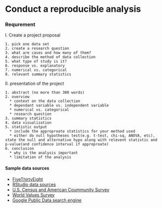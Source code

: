 # Conduct a reproducible analysis

### Requrement

  I. Create a project proposal

    1. pick one data set
    2. create a research question
    3. what are cases and how many of them?
    4. describe the method of data collection
    5. what type of study is it?
    6. response vs. explanatory
    7. numerical vs. categorical
    8. relevant summary statistics

  II. presentation of the project
  
    1. abstract (no more than 300 words)
    2. overview
      * context on the data collection
      * dependant variable vs. independent variable
      * numerical vs. categorical
      * research question
    3. summary statistics
    4. data visualization
    5. statistic output
      * include the approproate statistics for your method used
      * either do null hypotheses test(e.g. t-test, chi-sq, ANOVA, etc), state the null and alternative hypo along with relevent statistic and p-value(and confidence interval if approproate)
    6. conclusion
      * why is the analysis important
      * limitation of the analysis 


#### Sample data sources
  
  * [FiveThirtyEight](https://github.com/fivethirtyeight/data)
  * [RStudio data sources](https://rviews.rstudio.com/2017/11/01/r-data-packages/)
  * [U.S. Census and American Coummunity Survey](https://cran.r-project.org/web/packages/acs/index.html)
  * [World Values Survey](https://www.worldvaluessurvey.org/wvs.jsp)
  * [Google Public Data search engine](https://www.google.com/publicdata/directory)
   
